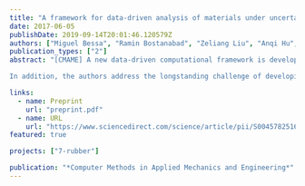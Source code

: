 ```yaml
---
title: "A framework for data-driven analysis of materials under uncertainty: Countering the curse of dimensionality"
date: 2017-06-05
publishDate: 2019-09-14T20:01:46.120579Z
authors: ["Miguel Bessa", "Ramin Bostanabad", "Zeliang Liu", "Anqi Hu", "Daniel W Apley", "Cate Brinson", "Wei Chen", "Wing Kam Liu"]
publication_types: ["2"]
abstract: "[CMAME] A new data-driven computational framework is developed to assist in the design and modeling of new material systems and structures. The proposed framework integrates three general steps: (1) design of experiments, where the input variables describing material geometry (microstructure), phase properties and external conditions are sampled; (2) efficient computational analyses of each design sample, leading to the creation of a material response database; and (3) machine learning applied to this database to obtain a new design or response model.\n

In addition, the authors address the longstanding challenge of developing a data-driven approach applicable to problems that involve unacceptable computational expense when solved by standard analysis methods – e.g. finite element analysis of representative volume elements involving plasticity and damage. In these cases the framework includes the recently developed “self-consistent clustering analysis” method in order to build large databases suitable for machine learning. The authors believe that this will open new avenues to finding innovative materials with new capabilities in an era of high-throughput computing (big-data)."

links:
  - name: Preprint
    url: "preprint.pdf"
  - name: URL
    url: "https://www.sciencedirect.com/science/article/pii/S0045782516314803"
featured: true

projects: ["7-rubber"]

publication: "*Computer Methods in Applied Mechanics and Engineering*"
---
```



